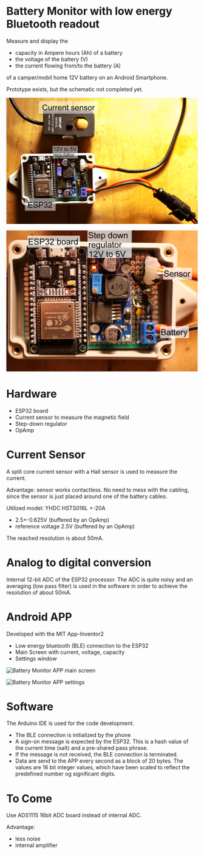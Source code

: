 Battery Monitor with low energy Bluetooth readout
=================================================
Measure and display the 
- capacity in Ampere hours (Ah) of a battery
- the voltage of the battery (V)
- the current flowing from/to the battery (A)

of a camper/mobil home 12V battery on an Android Smartphone.

Prototype exists, but the schematic not completed yet.

![Prototype](images/prototype_w_sensor_2000px.jpg?raw=true "Prototype of the Battery Monitor")

![Prototype close up](images/prototype_labeled_2000px.jpg?raw=true "Prototype of the Battery Monitor (close up)")


Hardware
========
- ESP32 board
- Current sensor to measure the magnetic field 
- Step-down regulator 
- OpAmp

Current Sensor
==============
A split core current sensor with a Hall sensor is used to measure the current.

Advantage: sensor works contactless. No need to mess with the cabling, since the sensor is just placed around one of the battery cables.

Utilized model: YHDC HSTS016L +-20A
- 2.5+-0.625V (buffered by an OpAmp) 
- reference voltage 2.5V (buffered by an OpAmp) 

The reached resolution is about 50mA.

Analog to digital conversion
============================
Internal 12-bit ADC of the ESP32 processor. The ADC is quite noisy and an averaging (low pass filter) is used in the software 
in order to achieve the resolution of about 50mA.

Android APP
===========
Developed with the MIT App-Inventor2
- Low energy bluetooth (BLE) connection to the ESP32
- Main Screen with current, voltage, capacity
- Settings window 

![Battery Monitor APP main screen](images/app_main.jpg?raw=true "Battery Monitor APP - main screen")

![Battery Monitor APP settings](images/app_settings.jpg?raw=true "Battery Monitor APP - settings")


Software
========
The Arduino IDE is used for the code development.

- The BLE connection is initialized by the phone
- A sign-on message is expected by the ESP32. This is a hash value of the current time (salt) and a pre-shared pass phrase. 
- If the message is not received, the BLE connection is terminated.
- Data are send to the APP every second as a block of 20 bytes. The values are 16 bit integer values, which have been scaled to reflect the predefined number og significant digits. 

To Come
=======
Use ADS1115 16bit ADC board instead of internal ADC.

Advantage:
- less noise
- internal amplifier
